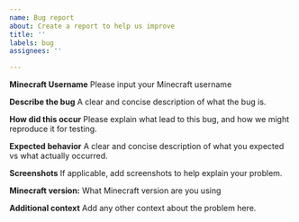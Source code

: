 ```yaml
---
name: Bug report
about: Create a report to help us improve
title: ''
labels: bug
assignees: ''

---
```


**Minecraft Username**
Please input your Minecraft username

**Describe the bug**
A clear and concise description of what the bug is.

**How did this occur**
Please explain what lead to this bug, and how we might reproduce it for testing.

**Expected behavior**
A clear and concise description of what you expected vs what actually occurred.

**Screenshots**
If applicable, add screenshots to help explain your problem.

**Minecraft version:**
What Minecraft version are you using

**Additional context**
Add any other context about the problem here.

